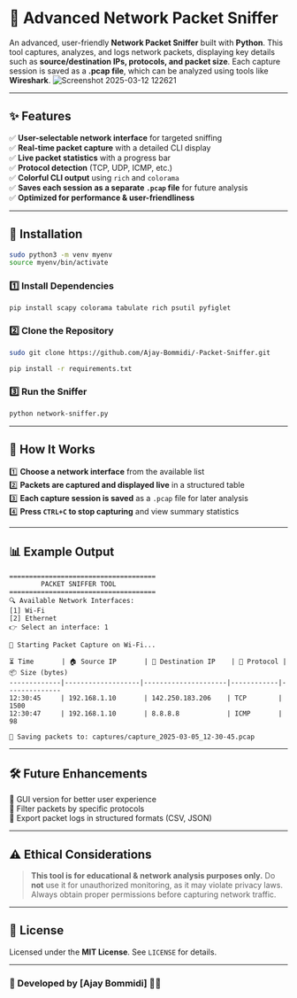 # 🚀 Advanced Network Packet Sniffer

An advanced, user-friendly **Network Packet Sniffer** built with **Python**. This tool captures, analyzes, and logs network packets, displaying key details such as **source/destination IPs, protocols, and packet size**. Each capture session is saved as a **.pcap file**, which can be analyzed using tools like **Wireshark**. 
![Screenshot 2025-03-12 122621](https://github.com/user-attachments/assets/5ba13765-bd52-4325-9fdd-85b915a4acbe)


---

## ✨ Features
✅ **User-selectable network interface** for targeted sniffing  
✅ **Real-time packet capture** with a detailed CLI display  
✅ **Live packet statistics** with a progress bar  
✅ **Protocol detection** (TCP, UDP, ICMP, etc.)  
✅ **Colorful CLI output** using `rich` and `colorama`  
✅ **Saves each session as a separate `.pcap` file** for future analysis  
✅ **Optimized for performance & user-friendliness**  

---

## 📂 Installation
```sh
sudo python3 -m venv myenv
source myenv/bin/activate
```

### **1️⃣ Install Dependencies**
```sh
pip install scapy colorama tabulate rich psutil pyfiglet
```

### **2️⃣ Clone the Repository**
```sh
sudo git clone https://github.com/Ajay-Bommidi/-Packet-Sniffer.git
```
```sh
pip install -r requirements.txt
```
### **3️⃣ Run the Sniffer**
```sh
python network-sniffer.py
```

---

## 📜 How It Works
1️⃣ **Choose a network interface** from the available list  
2️⃣ **Packets are captured and displayed live** in a structured table  
3️⃣ **Each capture session is saved** as a `.pcap` file for later analysis  
4️⃣ **Press `CTRL+C` to stop capturing** and view summary statistics  

---

## 📊 Example Output
```
=====================================
        PACKET SNIFFER TOOL         
=====================================
🔍 Available Network Interfaces:
[1] Wi-Fi
[2] Ethernet
👉 Select an interface: 1

🚀 Starting Packet Capture on Wi-Fi...

⏳ Time       | 🏠 Source IP       | 🎯 Destination IP    | 🔗 Protocol | 📦 Size (bytes)
-------------|-------------------|---------------------|------------|--------------
12:30:45     | 192.168.1.10       | 142.250.183.206    | TCP        | 1500
12:30:47     | 192.168.1.10       | 8.8.8.8            | ICMP       | 98

📂 Saving packets to: captures/capture_2025-03-05_12-30-45.pcap
``` 

---

## 🛠 Future Enhancements
🔹 GUI version for better user experience  
🔹 Filter packets by specific protocols  
🔹 Export packet logs in structured formats (CSV, JSON)  

---

## ⚠️ Ethical Considerations
> **This tool is for educational & network analysis purposes only.** Do **not** use it for unauthorized monitoring, as it may violate privacy laws. Always obtain proper permissions before capturing network traffic.

---


## 📜 License
Licensed under the **MIT License**. See `LICENSE` for details.

---

### 🎯 Developed by **[Ajay Bommidi]** 👨‍💻
